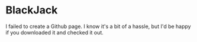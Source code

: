 # BlackJack
I failed to create a Github page. I know it's a bit of a hassle, but I'd be happy if you downloaded it and checked it out.
